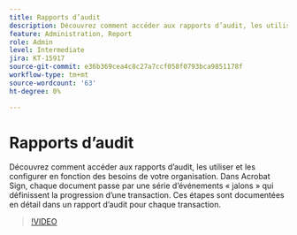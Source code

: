 ```yaml
---
title: Rapports d’audit
description: Découvrez comment accéder aux rapports d’audit, les utiliser et les configurer en fonction des besoins de votre organisation
feature: Administration, Report
role: Admin
level: Intermediate
jira: KT-15917
source-git-commit: e36b369cea4c8c27a7ccf058f0793bca9851178f
workflow-type: tm+mt
source-wordcount: '63'
ht-degree: 0%

---
```


# Rapports d’audit

Découvrez comment accéder aux rapports d’audit, les utiliser et les configurer en fonction des besoins de votre organisation. Dans Acrobat Sign, chaque document passe par une série d’événements « jalons » qui définissent la progression d’une transaction. Ces étapes sont documentées en détail dans un rapport d’audit pour chaque transaction.

>[!VIDEO](https://video.tv.adobe.com/v/3432661?quality=12&learn=on&hidetitle=true)
